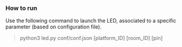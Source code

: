 ### How to run

Use the following command to launch the LED, associated to a specific parameter (based on configuration file).

> python3 led.py conf/conf.json [platform_ID] [room_ID] [pin]

